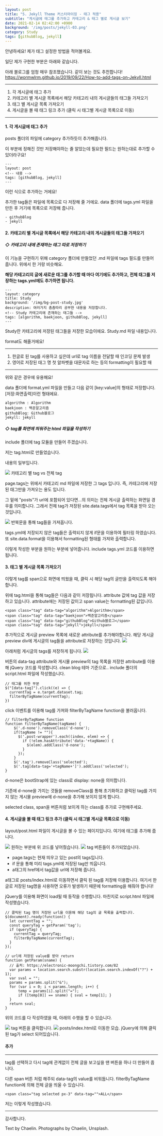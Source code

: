 ```yaml
---
layout: post
title: "5. Jekyll Theme 커스터마이징 - 태그 적용"
subtitle: "게시글에 태그를 추가하고 카테고리 & 태그 별로 게시글 보기"
date: 2021-02-14 02:42:00 +0900
background: '/img/posts/jekyll-03.png'
category: Study
tags: [githubBlog, jekyll]
---
```

안녕하세요! 제가 태그 설정한 방법을 적어볼게요.

일단 제가 구현한 부분은 아래와 같습니다.

아래 블로그를 엄청 매우 참조했습니다. 같이 보는 것도 추천합니다!
<a href="https://wormwlrm.github.io/2019/09/22/How-to-add-tags-on-Jekyll.html">https://wormwlrm.github.io/2019/09/22/How-to-add-tags-on-Jekyll.html</a>

*****

1. 각 게시글에 태그 추가
2. 카테고리 별 게시글 목록에서 해당 카테고리 내의 게시글들의 태그들 가져오기
3. 태그 별 게시글 목록 가져오기
4. 게시글을 볼 때 태그 링크 추가 (클릭 시 태그별 게시글 목록으로 이동)

*****

#### 1. 각 게시글에 태그 추가
posts 폴더의 파일에 category 추가하듯이 추가해줍니다.

이 부분에 정해진 것만 저장해야하는 줄 알았는데 필요한 필드는 원하는대로 추가할 수 있더라구요!

```
---
layout: post
<!-- 내용 -->
tags: [githubBlog, jekyll]
---
```

이런 식으로 추가하는 거에요!

추가한 tag들은 파일에 목록으로 다 저장해 줄 거에요. data 폴더에 tags.yml 파일을 만든 후 거기에 목록으로 저장해 줍니다.
```
- githubBlog
- jekyll
```

#### 2. 카테고리 별 게시글 목록에서 해당 카테고리 내의 게시글들의 태그들 가져오기

##### ◇ 카테고리 내에 존재하는 태그 따로 저장하기
이 기능을 구현하기 위해 category 폴더에 만들었던 .md 파일에 tags 필드를 만들어 줍니다. 위에서 한 거랑 비슷해요. 

**해당 카테고리의 글에 새로운 태그를 추가할 때 마다 여기에도 추가하고, 전체 태그를 저장하는 tags.yml에도 추가하면 됩니다.**

```
---
layout: category
title: Study
background: '/img/bg-post-study.jpg'
description: 여러가지 촘촘따리 공부한 내용을 저장합니다.
<!-- Study 카테고리에 존재하는 태그들 -->
tags: [algorithm, baekjoon, githubBlog, jekyll] 
---
```
Study란 카테고리에 저장된 태그들을 저장한 모습이에요. Study.md 파일 내용입니다.

format도 해줄거에요!

*****

1. 한글로 된 tag를 사용하고 싶은데 url로 tag 이름을 전달할 때 인코딩 문제 발생
2. 영어로 저장된 태그 명 첫 알파벳을 대문자로 하는 등의 formatting이 필요할 때

*****

위와 같은 경우에 유용해요!

data 폴더에 format.yml 파일을 만들고 다음 같이 [key:value]의 형태로 저장합니다. [저장:화면출력]이런 형태에요.

```
algorithm : Algorithm
baekjoon : 백준알고리즘
githubBlog: Github블로그
jekyll: jekyll
```

##### ◇ tag를 화면에 띄워주는 html 파일을 작성하기
include 폴더에 tag 모듈을 만들어 주겠습니다.

저는 tag.html로 만들었습니다.

내용의 일부입니다.

<img class="img-fluid" src="/img/posts/inPost/jekyll-05-02.png">
<span class="caption text-muted">카테고리 별 tag vs 전체 tag</span>

page.tags는 위에서 카테고리 md 파일에 저장한 그 tags 입니다. 즉, 카테고리에 저장된 태그만을 가져오는 용도 입니다.

그 밑에 "posts"가 url에 포함되어 있다면...의 의미는 전체 게시글 출력하는 화면일 경우를 의미합니다. 그래서 전체 tag가 저장된 site.data.tags에서 tag 목록을 받아 오는 것입니다.

<img class="img-fluid" src="/img/posts/inPost/jekyll-05-01.png">
<span class="caption text-muted">반복문을 통해 tag들을 가져옵니다.</span>

tags.yml에 저장되지 않은 tag들은 출력되지 않게 if문을 이용하여 필터링 하였습니다.   또 site.data.format을 이용해서 formatting된 형태를 가져와 출력합니다.

이렇게 작성한 부분을 원하는 부분에 넣어줍니다. include tags.yml 코드를 이용하면 됩니다.

#### 3. 태그 별 게시글 목록 가져오기
이렇게 tag를 span으로 화면에 띄웠을 때, 클릭 시 해당 tag의 글만을 출력되도록 해야합니다.

위에 tag.html을 통해 tag들은 다음과 같이 저장됩니다. attribute 값에 tag 값을 저장하고 있습니다.
attribute에는 저장된 값이고 span value는 formatting된 값입니다.
```
<span class="tag" data-tag="algorithm">Algorithm</span>
<span class="tag" data-tag="baekjoon">백준알고리즘</span>
<span class="tag" data-tag="githubBlog">Github블로그</span>
<span class="tag" data-tag="jekyll">jekyll</span>
```

추가적으로 게시글 preview 목록에 새로운 attribute를 추가해야합니다. 해당 게시글 preview div에 게시글의 tag들을 attribute로 저장하는 것입니다.
<img class="img-fluid" src="/img/posts/inPost/jekyll-05-03.png">

아래처럼 게시글의 tags를 저장하게 됩니다.
<img class="img-fluid" src="/img/posts/inPost/jekyll-05-04.png">

버튼의 data-tag attribute와 게시물 preview의 tag 목록을 저장한 attribute를 이용해 jQuery 코드를 작성합니다. clean blog 테마 기준으로.. include 폴더의 script.html 파일에 작성했습니다.

```
// 태그를 위한 부분
$("[data-tag]").click((e) => {
  currentTag = e.target.dataset.tag;
  filterByTagName(currentTag);
})
```
click 이벤트를 이용해 tag를 가져와 filterByTagName function을 불러옵니다.

```
// filterByTagName function
function filterByTagName(tagName) {
    $('.d-none').removeClass('d-none');
    if(tagName != ""){
      $('.post-wrapper').each((index, elem) => {
        if (!elem.hasAttribute('data-'+tagName)) {
          $(elem).addClass('d-none');
        }
      });
    }
    $('.tag').removeClass('selected');
    $('.tag[data-tag='+tagName+']').addClass('selected');
}
```
d-none은 bootStrap에 있는 class로 display: none을 의미합니다. 

기존에 d-none을 가지는 것들을 removeClass를 통해 초기화하고 클릭된 tag를 가지지 않는 게시물 preview에 d-none을 추가해 보이지 않게 합니다.

<p class="hight-block">selected class, span을 버튼처럼 보이게 하는 class를 추가로 구현해주세요.</p>

#### 4. 게시글을 볼 때 태그 링크 추가 (클릭 시 태그별 게시글 목록으로 이동)
layout/post.html 파일이 게시글을 볼 수 있는 페이지입니다. 여기에 태그를 추가해 줍니다.

<img class="img-fluid" src="/img/posts/inPost/jekyll-05-05.png">
원하는 부분에 위 코드를 넣어줬습니다.

<img class="img-fluid" src="/img/posts/inPost/jekyll-05-06.png">
<span class="caption text-muted">tag 버튼들이 추가되었습니다.</span>

- page.tags는 현재 띄우고 있는 post의 tags입니다.
- if 문을 통해 미리 tags.yml에 저장된 tag만 띄웁니다.
- a태그의 href에서 tag값을 url에 저장해 줍니다. 

a태그로 posts/index.html로 이동하면서 클릭 된 tag를 저장해 이용합니다. 여기서 한글로 저장된 tag명을 사용하면 오류가 발생하기 때문에 formatting을 해줘야 합니다!

jQuery를 이용해 화면이 load될 때 동작을 수행합니다. 마찬지로 script.html 파일에 작성했습니다.

```
// 클릭된 tag 명이 저장된 url을 이용해 해당 tag의 글 목록을 출력합니다.
$(document).ready(function() {
  let currentTag = "";
  const queryTag = getParam('tag');
  if (queryTag) {
    currentTag = queryTag;
    filterByTagName(currentTag);
  }
});

// url에 저장된 value를 받아 return
function getParam(sname) {
  // 출처: https://electronic-moongchi.tistory.com/82
  var params = location.search.substr(location.search.indexOf("?") + 1);
  var sval = "";
  params = params.split("&");
  for (var i = 0; i < params.length; i++) {
      temp = params[i].split("=");
      if ([temp[0]] == sname) { sval = temp[1]; }
  }
  return sval;
}
```

위의 코드를 다 작성하였을 때, 아래의 수행을 할 수 있습니다.

<img class="img-fluid" src="/img/posts/inPost/jekyll-05-07.png">
<span class="caption text-muted">tag 버튼을 클릭합니다.</span>

<img class="img-fluid" src="/img/posts/inPost/jekyll-05-08.png">
<span class="caption text-muted">posts/index.html로 이동한 모습. jQuery에 의해 클릭된 tag가 select 되어있습니다.</span>

#### 추가
*****

tag를 선택하고 다시 tag에 관계없이 전체 글을 보고싶을 땐 버튼을 하나 더 만들어 줍니다.

다른 span 버튼 처럼 해주되 data-tag의 value를 비워둡니다. filterByTagName function에 의해 전체 글을 띄울 수 있습니다.

```
<span class="tag selected px-3" data-tag="">ALL</span>
```
저는 이렇게 작성했습니다.

*****

감사합니다.
<p class = "placeholder">Text by Chaelin. Photographs by Chaelin, Unsplash.</p>